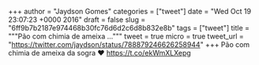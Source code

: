 
+++
author = "Jaydson Gomes"
categories = ["tweet"]
date = "Wed Oct 19 23:07:23 +0000 2016"
draft = false
slug = "6ff9b7b2187e974468b30fc76d6d2c6d8b832e8b"
tags = ["tweet"]
title = """Pão com chimia de ameixa ..."""
tweet = true
micro = true
tweet_url = "https://twitter.com/jaydson/status/788879246626258944"
+++
Pão com chimia de ameixa da sogra ❤ https://t.co/ekWmXLXepg
